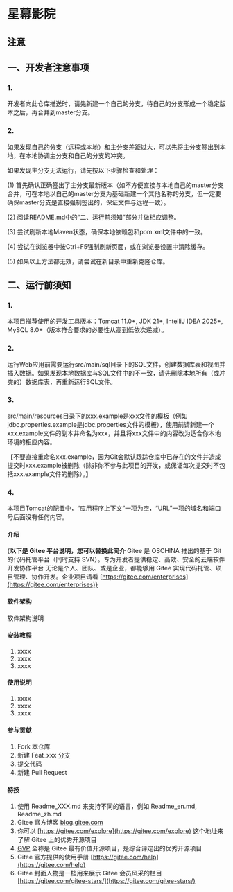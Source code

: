 # 星幕影院

## 注意
## 一、开发者注意事项
### 1.
开发者向此仓库推送时，请先新建一个自己的分支，待自己的分支形成一个稳定版本之后，再合并到master分支。

### 2.
如果发现自己的分支（远程或本地）和主分支差距过大，可以先将主分支签出到本地，在本地协调主分支和自己的分支的冲突。

如果发现主分支无法运行，请先按以下步骤检查和处理：

(1) 首先确认正确签出了主分支最新版本（如不方便直接与本地自己的master分支合并，可在本地以自己的master分支为基础新建一个其他名称的分支，但一定要确保master分支是直接强制签出的，保证文件与远程一致）。

(2) 阅读README.md中的“二、运行前须知”部分并做相应调整。

(3) 尝试刷新本地Maven状态，确保本地依赖包和pom.xml文件中的一致。

(4) 尝试在浏览器中按Ctrl+F5强制刷新页面，或在浏览器设置中清除缓存。

(5) 如果以上方法都无效，请尝试在新目录中重新克隆仓库。

## 二、运行前须知
### 1.
本项目推荐使用的开发工具版本：Tomcat 11.0+, JDK 21+, IntelliJ IDEA 2025+, MySQL 8.0+（版本符合要求的必要性从高到低依次递减）。

### 2.
运行Web应用前需要运行src/main/sql目录下的SQL文件，创建数据库表和视图并插入数据。如果发现本地数据库与SQL文件中的不一致，请先删除本地所有（或冲突的）数据库表，再重新运行SQL文件。

### 3.
src/main/resources目录下的xxx.example是xxx文件的模板（例如jdbc.properties.example是jdbc.properties文件的模板），使用前请新建一个xxx.example文件的副本并命名为xxx，并且将xxx文件中的内容改为适合你本地环境的相应内容。

【不要直接重命名xxx.example，因为Git会默认跟踪仓库中已存在的文件并造成提交时xxx.example被删除（除非你不参与此项目的开发，或保证每次提交时不包括xxx.example文件的删除）。】

### 4.
本项目Tomcat的配置中，“应用程序上下文”一项为空，“URL”一项的域名和端口号后面没有任何内容。

#### 介绍
{**以下是 Gitee 平台说明，您可以替换此简介**
Gitee 是 OSCHINA 推出的基于 Git 的代码托管平台（同时支持 SVN）。专为开发者提供稳定、高效、安全的云端软件开发协作平台
无论是个人、团队、或是企业，都能够用 Gitee 实现代码托管、项目管理、协作开发。企业项目请看 [https://gitee.com/enterprises](https://gitee.com/enterprises)}

#### 软件架构
软件架构说明


#### 安装教程

1.  xxxx
2.  xxxx
3.  xxxx

#### 使用说明

1.  xxxx
2.  xxxx
3.  xxxx

#### 参与贡献

1.  Fork 本仓库
2.  新建 Feat_xxx 分支
3.  提交代码
4.  新建 Pull Request


#### 特技

1.  使用 Readme\_XXX.md 来支持不同的语言，例如 Readme\_en.md, Readme\_zh.md
2.  Gitee 官方博客 [blog.gitee.com](https://blog.gitee.com)
3.  你可以 [https://gitee.com/explore](https://gitee.com/explore) 这个地址来了解 Gitee 上的优秀开源项目
4.  [GVP](https://gitee.com/gvp) 全称是 Gitee 最有价值开源项目，是综合评定出的优秀开源项目
5.  Gitee 官方提供的使用手册 [https://gitee.com/help](https://gitee.com/help)
6.  Gitee 封面人物是一档用来展示 Gitee 会员风采的栏目 [https://gitee.com/gitee-stars/](https://gitee.com/gitee-stars/)
